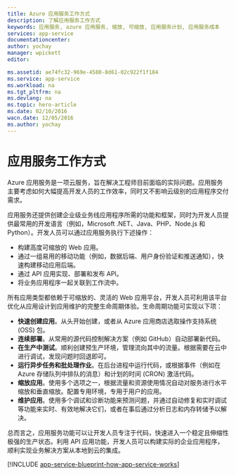 ```yaml
---
title: Azure 应用服务工作方式
description: 了解应用服务工作方式
keywords: 应用服务, azure 应用服务, 缩放, 可缩放, 应用服务计划, 应用服务成本
services: app-service
documentationcenter: 
author: yochay
manager: wpickett
editor: 

ms.assetid: ae74fc32-969e-4580-8d61-02c922f1f184
ms.service: app-service
ms.workload: na
ms.tgt_pltfrm: na
ms.devlang: na
ms.topic: hero-article
ms.date: 02/10/2016
wacn.date: 12/05/2016
ms.author: yochay
---
```


# 应用服务工作方式
Azure 应用服务是一项云服务，旨在解决工程师目前面临的实际问题。应用服务主要考虑如何大幅提高开发人员的工作效率，同时又不影响云级别的应用程序交付需求。

应用服务还提供创建企业级业务线应用程序所需的功能和框架，同时为开发人员提供最常用的开发语言（例如，Microsoft .NET、Java、PHP、Node.js 和 Python）。开发人员可以通过应用服务执行下述操作：

* 构建高度可缩放的 Web 应用。
* 通过一组易用的移动功能（例如，数据后端、用户身份验证和推送通知），快速构建移动应用后端。
* 通过 API 应用实现、部署和发布 API。
* 将业务应用程序一起关联到工作流中。

所有应用类型都依赖于可缩放的、灵活的 Web 应用平台，开发人员可利用该平台优化从应用设计到应用维护的完整生命周期体验。生命周期功能可实现以下项：

* **快速创建应用**。从头开始创建，或者从 Azure 应用商店选取操作支持系统 (OSS) 包。
* **连续部署**。从常用的源代码控制解决方案（例如 GitHub）自动部署新代码。
* **在生产中测试**。顺利创建预生产环境，管理流向其中的流量。根据需要在云中进行调试，发现问题时回退即可。
* **运行异步任务和批处理作业**。在后台进程中运行代码，或根据事件（例如在 Azure 存储队列中排队的消息）和计划的时间 (CRON) 激活代码。
* **缩放应用**。使用多个选项之一，根据流量和资源使用情况自动对服务进行水平缩放和垂直缩放。配置专用环境，专用于用户的应用。
* **维护应用**。使用多个调试和诊断功能来预测问题，并通过自动修复和实时调试等功能来实时、有效地解决它们，或者在事后通过分析日志和内存转储予以解决。

总而言之，应用服务功能可以让开发人员专注于代码，快速进入一个稳定且伸缩性极强的生产状态。利用 API 应用功能，开发人员可以构建实际的企业应用程序，顺利实现业务解决方案从本地到云的集成。

[!INCLUDE [app-service-blueprint-how-app-service-works](../../includes/app-service-blueprint-how-app-service-works.md)]

<!---HONumber=Mooncake_1128_2016-->